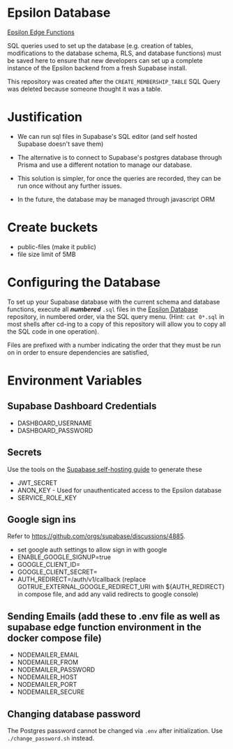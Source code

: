 # Epsilon Database

[Epsilon Edge Functions](https://github.com/stuysu/epsilon-database)

SQL queries used to set up the database (e.g. creation of tables, modifications
to the database schema, RLS, and database functions) must be saved here to
ensure that new developers can set up a complete instance of the Epsilon backend
from a fresh Supabase install.

This repository was created after the `CREATE_MEMBERSHIP_TABLE` SQL Query was
deleted because someone thought it was a table.

# Justification

- We can run sql files in Supabase's SQL editor (and self hosted Supabase
  doesn't save them)

- The alternative is to connect to Supabase's postgres database through Prisma
  and use a different notation to manage our database.

- This solution is simpler, for once the queries are recorded, they can be run
  once without any further issues.

- In the future, the database may be managed through javascript ORM

# Create buckets

- public-files (make it public)
- file size limit of 5MB

# Configuring the Database

To set up your Supabase database with the current schema and database functions,
execute all _**numbered**_ `.sql` files in the
[Epsilon Database](https://github.com/stuysu/epsilon-database) repository, in
numbered order, via the SQL query menu. (Hint: `cat 0*.sql` in most shells after cd-ing to a copy of this repository will
allow you to copy all the SQL code in one operation).

Files are prefixed with a number indicating the order that they must be run on
in order to ensure dependencies are satisfied,

# Environment Variables

## Supabase Dashboard Credentials

- DASHBOARD_USERNAME
- DASHBOARD_PASSWORD

## Secrets

Use the tools on the
[Supabase self-hosting guide](https://supabase.com/docs/guides/self-hosting/docker#generate-api-keys)
to generate these

- JWT_SECRET
- ANON_KEY - Used for unauthenticated access to the Epsilon database
- SERVICE_ROLE_KEY

## Google sign ins

Refer to https://github.com/orgs/supabase/discussions/4885.

- set google auth settings to allow sign in with google
- ENABLE_GOOGLE_SIGNUP=true
- GOOGLE_CLIENT_ID=
- GOOGLE_CLIENT_SECRET=
- AUTH_REDIRECT=<domain>/auth/v1/callback (replace
  GOTRUE_EXTERNAL_GOOGLE_REDIRECT_URI with ${AUTH_REDIRECT} in compose file, and
  add any valid redirects to google console)

## Sending Emails (add these to .env file as well as supabase edge function environment in the docker compose file)

- NODEMAILER_EMAIL
- NODEMAILER_FROM
- NODEMAILER_PASSWORD
- NODEMAILER_HOST
- NODEMAILER_PORT
- NODEMAILER_SECURE

## Changing database password

The Postgres password cannot be changed via `.env` after initialization. Use
`./change_password.sh` instead.
